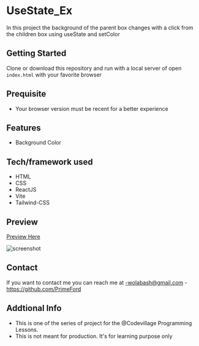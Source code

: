 # UseState_Ex

In this project the background of the parent box changes with a click from the children box using useState and setColor

## Getting Started

Clone or download this repository and run with a local server of open `index.html` with your favorite browser

## Prequisite

- Your browser version must be recent for a better experience

## Features

- Background Color

## Tech/framework used

- HTML
- CSS
- ReactJS
- Vite
- Tailwind-CSS

## Preview

[Preview Here](https://delightful-tanuki-3efe55.netlify.app)

![screenshot](./media/snip.png)

## Contact

If you want to contact me you can reach me at
-wolabash@gmail.com -https://github.com/PrimeFord

## Addtional Info

- This is one of the series of project for the @Codevillage Programming Lessons.
- This is not meant for production. It's for learning purpose only
